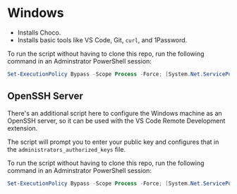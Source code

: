# Windows

* Installs Choco.
* Installs basic tools like VS Code, Git, `curl`, and 1Password.

To run the script without having to clone this repo, run the following command in an Adminstrator PowerShell session:

```powershell
Set-ExecutionPolicy Bypass -Scope Process -Force; [System.Net.ServicePointManager]::SecurityProtocol = [System.Net.ServicePointManager]::SecurityProtocol -bor 3072; iex ((New-Object System.Net.WebClient).DownloadString('https://raw.githubusercontent.com/florisvdg/dotfiles/d1991c340676a503d318edbc6e73011f47299e15/windows/init.ps1'))
```

## OpenSSH Server

There's an additional script here to configure the Windows machine as an OpenSSH server, so it can be used with the VS Code Remote Development extension.

The script will prompt you to enter your public key and configures that in the `administrators_authorized_keys` file.

To run the script without having to clone this repo, run the following command in an Adminstrator PowerShell session:

```powershell
Set-ExecutionPolicy Bypass -Scope Process -Force; [System.Net.ServicePointManager]::SecurityProtocol = [System.Net.ServicePointManager]::SecurityProtocol -bor 3072; iex ((New-Object System.Net.WebClient).DownloadString('https://raw.githubusercontent.com/florisvdg/dotfiles/2d24b75b8f5bf128cf1d1bba935892a4e6682990/windows/configure-sshd.ps1'))
```
